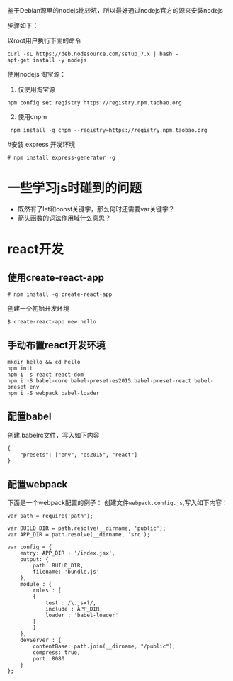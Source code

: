 鉴于Debian源里的nodejs比较坑，所以最好通过nodejs官方的源来安装nodejs

步骤如下：

以root用户执行下面的命令
```
curl -sL https://deb.nodesource.com/setup_7.x | bash -
apt-get install -y nodejs
```

使用nodejs 淘宝源：

1. 仅使用淘宝源
```
npm config set registry https://registry.npm.taobao.org
```

2. 使用cnpm
```
 npm install -g cnpm --registry=https://registry.npm.taobao.org
```

#安装 express 开发环境
```
# npm install express-generator -g
```

# 一些学习js时碰到的问题
- 既然有了let和const关键字，那么何时还需要var关键字？
- 箭头函数的词法作用域什么意思？

# react开发
## 使用create-react-app
```
# npm install -g create-react-app
```

创建一个初始开发环境
```
$ create-react-app new hello
```

## 手动布置react开发环境
```
mkdir hello && cd hello
npm init
npm i -s react react-dom
npm i -S babel-core babel-preset-es2015 babel-preset-react babel-preset-env
npm i -S webpack babel-loader
```

## 配置babel
创建.babelrc文件，写入如下内容
```
{
    "presets": ["env", "es2015", "react"]
}
```

## 配置webpack
下面是一个webpack配置的例子：
创建文件`webpack.config.js`,写入如下内容：
```
var path = require('path');

var BUILD_DIR = path.resolve(__dirname, 'public');
var APP_DIR = path.resolve(__dirname, 'src');

var config = {
    entry: APP_DIR + '/index.jsx',
    output: {
        path: BUILD_DIR,
        filename: 'bundle.js'
    },
    module : {
        rules : [
        {
            test : /\.jsx?/,
            include : APP_DIR,
            loader : 'babel-loader'
        }
        ]
    },
    devServer : {
        contentBase: path.join(__dirname, "/public"),
        compress: true,
        port: 8080
    }
};
```